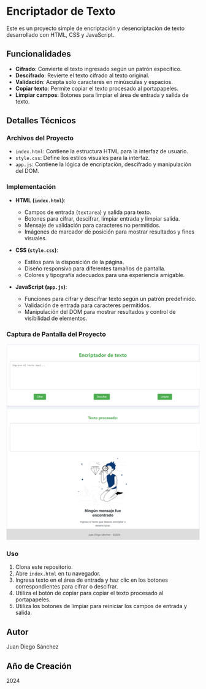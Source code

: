 # Encriptador de Texto

Este es un proyecto simple de encriptación y desencriptación de texto desarrollado con HTML, CSS y JavaScript.

## Funcionalidades

- **Cifrado**: Convierte el texto ingresado según un patrón específico.
- **Descifrado**: Revierte el texto cifrado al texto original.
- **Validación**: Acepta solo caracteres en minúsculas y espacios.
- **Copiar texto**: Permite copiar el texto procesado al portapapeles.
- **Limpiar campos**: Botones para limpiar el área de entrada y salida de texto.

## Detalles Técnicos

### Archivos del Proyecto

- `index.html`: Contiene la estructura HTML para la interfaz de usuario.
- `style.css`: Define los estilos visuales para la interfaz.
- `app.js`: Contiene la lógica de encriptación, descifrado y manipulación del DOM.

### Implementación

- **HTML (`index.html`)**:
  - Campos de entrada (`textarea`) y salida para texto.
  - Botones para cifrar, descifrar, limpiar entrada y limpiar salida.
  - Mensaje de validación para caracteres no permitidos.
  - Imágenes de marcador de posición para mostrar resultados y fines visuales.

- **CSS (`style.css`)**:
  - Estilos para la disposición de la página.
  - Diseño responsivo para diferentes tamaños de pantalla.
  - Colores y tipografía adecuados para una experiencia amigable.

- **JavaScript (`app.js`)**:
  - Funciones para cifrar y descifrar texto según un patrón predefinido.
  - Validación de entrada para caracteres permitidos.
  - Manipulación del DOM para mostrar resultados y control de visibilidad de elementos.

### Captura de Pantalla del Proyecto

![Captura de pantalla del proyecto](./assets/Capture1.PNG)

### Uso

1. Clona este repositorio.
2. Abre `index.html` en tu navegador.
3. Ingresa texto en el área de entrada y haz clic en los botones correspondientes para cifrar o descifrar.
4. Utiliza el botón de copiar para copiar el texto procesado al portapapeles.
5. Utiliza los botones de limpiar para reiniciar los campos de entrada y salida.

## Autor

Juan Diego Sánchez

## Año de Creación

2024